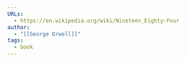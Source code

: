 ```yaml
---
URLs:
  - https://en.wikipedia.org/wiki/Nineteen_Eighty-Four
author:
  - "[[George Orwell]]"
tags:
  - book
---
```

